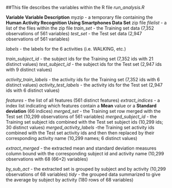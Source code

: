 ##This file describes the variables within the R file *run_analysis.R*

**Variable**     **Variable Description**
 *myzip* - a temporary file containing the **Human Activity Recognition Using Smartphones Data Set** zip file 
 *filelist* - a list of the files within the zip file
 *train_set* - the Training set data (7,352 observations of 561 variables) 
 *test_set* - the Test set data (2,947 observations of 561 variables)
 
 *labels* -  the labels for the 6 activities (i.e. WALKING, etc.)

 *train_subject_id* - the subject ids for the Training set (7,352 ids with 21 distinct values) 
 *test_subject_id* - the subject ids for the Test set (2,947 ids with 9 distinct values)
 
 *activity_train_labels* - the activity ids for the Training set (7,352 ids with 6 distinct values) 
 *activity_test_labels* - the activity ids for the Test set (2,947 ids with 6 distinct values)
 
 *features* - the list of all features (561 distinct features)
 *extract_indices* - a index list indicating which features contain a **Mean** value or a **Standard deviation** (66 indices)
 *merged_set* - the Training set row merged with the Test set (10,299 observations of 561 variables)
 *merged_subject_id* - the Training set subject ids combined with the Test set subject ids (10,299 ids; 30 distinct values)
 *merged_activity_labels* -the Training set activity ids combined with the Test set activity ids and then then replaced by their corresponding activity name (10,299 names; 6 distinct values)

 *extract_merged* - the extracted mean and standard deviation measures column bound with the corresponding subject id and activity name (10,299 observations with 68 (66+2) variables) 

 *by_sub_act*  - the extracted set is grouped by subject and by activity (10,299 observations of 68 variables)
 *tidy* - the grouped data summarized to give the average by subject by activity (180 rows of 68 variables)